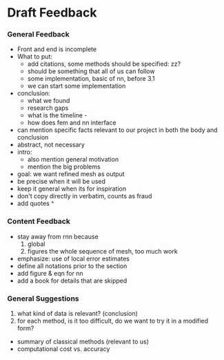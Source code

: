 # Draft Feedback

### General Feedback
- Front and end is incomplete
- What to put: 
	- add citations, some methods should be specified: zz?
	- should be something that all of us can follow
	- some implementation, basic of nn, before 3.1
	- we can start some implementation
- conclusion:
	- what we found
	- research gaps
	- what is the timeline - 
	- how does fem and nn interface
- can mention specific facts relevant to our project in both the body and conclusion
- abstract, not necessary
- intro:
	- also mention general motivation 
	- mention the big problems
- goal: we want refined mesh as output
- be precise when it will be used
- keep it general when its for inspiration
- don't copy directly in verbatim, counts as fraud
- add quotes ^

### Content Feedback
- stay away from rnn because
	1. global
	2. figures the whole sequence of mesh, too much work
- emphasize: use of local error estimates
- define all notations prior to the section
- add figure & eqn for nn
- add a book for details that are skipped


### General Suggestions
1. what kind of data is relevant? (conclusion)
2. for each method, is it too difficult, do we want to try it in a modified form?
- summary of classical methods (relevant to us)
- computational cost vs. accuracy 



